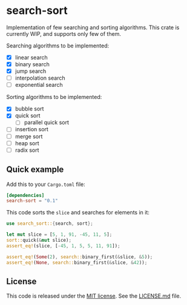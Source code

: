 # search-sort

Implementation of few searching and sorting algorithms. This crate is currently
WIP, and supports only few of them.

Searching algorithms to be implemented:

- [x] linear search
- [x] binary search
- [x] jump search
- [ ] interpolation search
- [ ] exponential search

Sorting algorithms to be implemented:

- [x] bubble sort
- [x] quick sort
  - [ ] parallel quick sort
- [ ] insertion sort
- [ ] merge sort
- [ ] heap sort
- [ ] radix sort

## Quick example

Add this to your `Cargo.toml` file:

```toml
[dependencies]
search-sort = "0.1"
```

This code sorts the `slice` and searches for elements in it:

```rust
use search_sort::{search, sort};

let mut slice = [5, 1, 91, -45, 11, 5];
sort::quick(&mut slice);
assert_eq!(slice, [-45, 1, 5, 5, 11, 91]);

assert_eq!(Some(2), search::binary_first(&slice, &5));
assert_eq!(None, search::binary_first(&slice, &42));
```

## License

This code is released under the
[MIT license](https://opensource.org/licenses/MIT). See the
[LICENSE.md](LICENSE.md) file.
